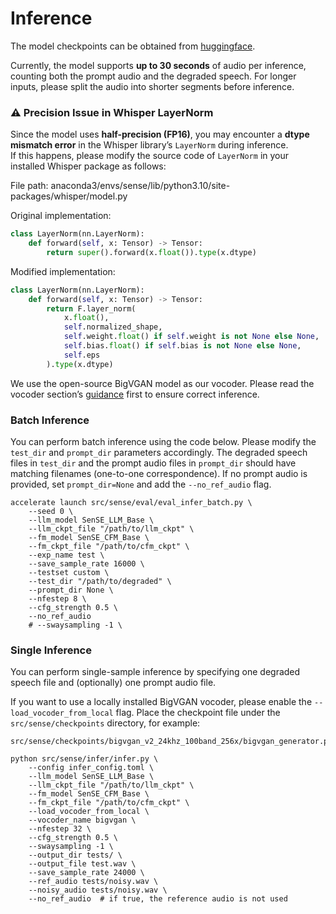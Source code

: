 # Inference

The model checkpoints can be obtained from [huggingface](https://huggingface.co/ASLP-lab/SenSE).

Currently, the model supports **up to 30 seconds** of audio per inference, counting both the prompt audio and the degraded speech. For longer inputs, please split the audio into shorter segments before inference.

### ⚠️ Precision Issue in Whisper LayerNorm

Since the model uses **half-precision (FP16)**, you may encounter a **dtype mismatch error** in the Whisper library’s `LayerNorm` during inference.  
If this happens, please modify the source code of `LayerNorm` in your installed Whisper package as follows:

File path:
anaconda3/envs/sense/lib/python3.10/site-packages/whisper/model.py

Original implementation:
```python
class LayerNorm(nn.LayerNorm):
    def forward(self, x: Tensor) -> Tensor:
        return super().forward(x.float()).type(x.dtype)
```

Modified implementation:
```python
class LayerNorm(nn.LayerNorm):
    def forward(self, x: Tensor) -> Tensor:
        return F.layer_norm(
            x.float(),
            self.normalized_shape,
            self.weight.float() if self.weight is not None else None,
            self.bias.float() if self.bias is not None else None,
            self.eps
        ).type(x.dtype)
```

We use the open-source BigVGAN model as our vocoder. Please read the vocoder section’s [guidance](https://github.com/ASLP-lab/SenSE/blob/main/src/sense/model/vocoder/README.md) first to ensure correct inference.

### Batch Inference

You can perform batch inference using the code below.
Please modify the `test_dir` and `prompt_dir` parameters accordingly.
The degraded speech files in `test_dir` and the prompt audio files in `prompt_dir` should have matching filenames (one-to-one correspondence).
If no prompt audio is provided, set `prompt_dir=None` and add the `--no_ref_audio` flag.

```
accelerate launch src/sense/eval/eval_infer_batch.py \
    --seed 0 \
    --llm_model SenSE_LLM_Base \
    --llm_ckpt_file "/path/to/llm_ckpt" \
    --fm_model SenSE_CFM_Base \
    --fm_ckpt_file "/path/to/cfm_ckpt" \
    --exp_name test \
    --save_sample_rate 16000 \
    --testset custom \
    --test_dir "/path/to/degraded" \
    --prompt_dir None \
    --nfestep 8 \
    --cfg_strength 0.5 \
    --no_ref_audio
    # --swaysampling -1 \
```

### Single Inference

You can perform single-sample inference by specifying one degraded speech file and (optionally) one prompt audio file.

If you want to use a locally installed BigVGAN vocoder, please enable the `--load_vocoder_from_local` flag. Place the checkpoint file under the `src/sense/checkpoints` directory, for example:

```
src/sense/checkpoints/bigvgan_v2_24khz_100band_256x/bigvgan_generator.pt
```

```
python src/sense/infer/infer.py \
    --config infer_config.toml \
    --llm_model SenSE_LLM_Base \
    --llm_ckpt_file "/path/to/llm_ckpt" \
    --fm_model SenSE_CFM_Base \
    --fm_ckpt_file "/path/to/cfm_ckpt" \
    --load_vocoder_from_local \
    --vocoder_name bigvgan \
    --nfestep 32 \
    --cfg_strength 0.5 \
    --swaysampling -1 \
    --output_dir tests/ \
    --output_file test.wav \
    --save_sample_rate 24000 \
    --ref_audio tests/noisy.wav \
    --noisy_audio tests/noisy.wav \
    --no_ref_audio  # if true, the reference audio is not used
```
